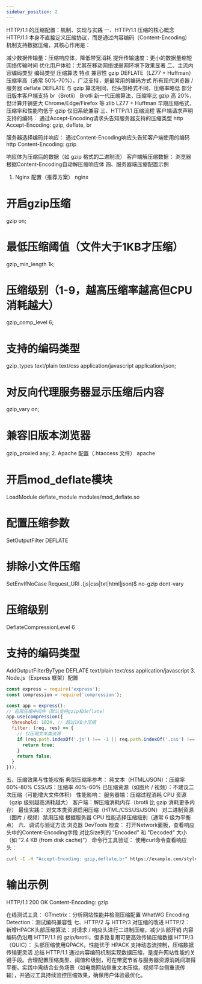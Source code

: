```yaml
---
sidebar_position: 2
---
```


HTTP/1.1 的压缩配置：机制、实现与实践
一、HTTP/1.1 压缩的核心概念
HTTP/1.1 本身不直接定义压缩协议，而是通过内容编码（Content-Encoding） 机制支持数据压缩，其核心作用是：

减少数据传输量：压缩响应体，降低带宽消耗
提升传输速度：更小的数据量缩短网络传输时间
优化用户体验：尤其在移动网络或弱网环境下效果显著
二、主流内容编码类型
编码类型	压缩算法	特点	兼容性
gzip	DEFLATE（LZ77 + Huffman）	压缩率高（通常 50%-70%），广泛支持，是最常用的编码方式	所有现代浏览器 / 服务器
deflate	DEFLATE	与 gzip 算法相同，但头部格式不同，压缩率略低	部分旧版本客户端支持
br（Brotli）	Brotli	新一代压缩算法，压缩率比 gzip 高 20%，但计算开销更大	Chrome/Edge/Firefox 等
zlib	LZ77 + Huffman	早期压缩格式，压缩率和性能均低于 gzip	仅旧系统兼容
三、HTTP/1.1 压缩流程
客户端请求声明支持的编码：
通过Accept-Encoding请求头告知服务器支持的压缩类型
http
Accept-Encoding: gzip, deflate, br

服务器选择编码并响应：
通过Content-Encoding响应头告知客户端使用的编码
http
Content-Encoding: gzip

响应体为压缩后的数据（如 gzip 格式的二进制流）
客户端解压缩数据：
浏览器根据Content-Encoding自动解压缩响应体
四、服务器端压缩配置示例
1. Nginx 配置（推荐方案）
nginx
# 开启gzip压缩
gzip on;
# 最低压缩阈值（文件大于1KB才压缩）
gzip_min_length 1k;
# 压缩级别（1-9，越高压缩率越高但CPU消耗越大）
gzip_comp_level 6;
# 支持的编码类型
gzip_types text/plain text/css application/javascript application/json;
# 对反向代理服务器显示压缩后内容
gzip_vary on;
# 兼容旧版本浏览器
gzip_proxied any;
2. Apache 配置（.htaccess 文件）
apache
# 开启mod_deflate模块
LoadModule deflate_module modules/mod_deflate.so

# 配置压缩参数
SetOutputFilter DEFLATE
# 排除小文件压缩
SetEnvIfNoCase Request_URI \.(js|css|txt|html|json)$ no-gzip dont-vary
# 压缩级别
DeflateCompressionLevel 6
# 支持的编码类型
AddOutputFilterByType DEFLATE text/plain text/css application/javascript
3. Node.js（Express 框架）配置
```javascript
const express = require('express');
const compression = require('compression');

const app = express();
// 启用压缩中间件（默认支持gzip和deflate）
app.use(compression({
  threshold: 1024, // 超过1KB才压缩
  filter: (req, res) => {
    // 仅压缩文本类资源
    if (req.path.indexOf('.js') !== -1 || req.path.indexOf('.css') !== -1) {
      return true;
    }
    return false;
  }
}));
```
五、压缩效果与性能权衡
典型压缩率参考：
纯文本（HTML/JSON）：压缩率 60%-80%
CSS/JS：压缩率 40%-60%
已压缩资源（如图片 / 视频）：不建议二次压缩（可能增大文件体积）
性能影响：
服务器端：压缩过程消耗 CPU 资源（gzip 级别越高消耗越大）
客户端：解压缩消耗内存（brotli 比 gzip 消耗更多内存）
最佳实践：
对文本类资源启用压缩（HTML/CSS/JS/JSON）
对二进制资源（图片 / 视频）禁用压缩
根据服务器 CPU 性能选择压缩级别（通常 6 级为平衡点）
六、调试与验证方法
浏览器 DevTools 检查：
打开Network面板，查看响应头中的Content-Encoding字段
对比Size列的 "Encoded" 和 "Decoded" 大小（如 "2.4 KB (from disk cache)"）
命令行工具验证：
使用curl命令查看响应头：
```bash
curl -I -H "Accept-Encoding: gzip,deflate,br" https://example.com/style.css
```
# 输出示例
HTTP/1.1 200 OK
Content-Encoding: gzip

在线测试工具：
GTmetrix：分析网站性能并检测压缩配置
WhatWG Encoding Detection：测试编码兼容性
七、HTTP/2 与 HTTP/3 对压缩的改进
HTTP/2：
新增HPACK头部压缩算法：对请求 / 响应头进行二进制压缩，减少头部开销
内容编码仍沿用 HTTP/1.1 的 gzip/brotli，但多路复用可更高效传输压缩数据
HTTP/3（QUIC）：
头部压缩使用QPACK，性能优于 HPACK
支持动态流控制，压缩数据传输更灵活
总结
HTTP/1.1 通过内容编码机制实现数据压缩，是提升网站性能的关键手段。合理配置压缩类型、阈值和级别，可在带宽节省与服务器资源消耗间取得平衡。实践中需结合业务场景（如电商网站侧重文本压缩，视频平台侧重流传输），并通过工具持续监控压缩效果，确保用户体验最优化。